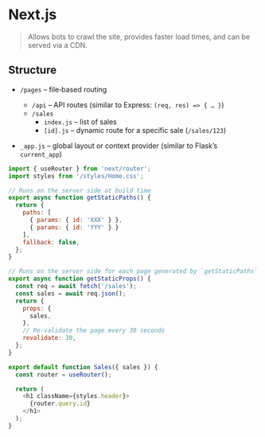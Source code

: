 # Next.js
>
> Allows bots to crawl the site, provides faster load times, and can be served via a CDN.

## Structure

- `/pages` – file‑based routing  
  - `/api` – API routes (similar to Express: `(req, res) => { … }`)  
  - `/sales`  
    - `index.js` – list of sales  
    - `[id].js` – dynamic route for a specific sale (`/sales/123`)

- `_app.js` – global layout or context provider (similar to Flask’s `current_app`)

```js
import { useRouter } from 'next/router';
import styles from '/styles/Home.css';

// Runs on the server side at build time
export async function getStaticPaths() {
  return {
    paths: [
      { params: { id: 'XXX' } },
      { params: { id: 'YYY' } }
    ],
    fallback: false,
  };
}

// Runs on the server side for each page generated by `getStaticPaths`
export async function getStaticProps() {
  const req = await fetch('/sales');
  const sales = await req.json();
  return {
    props: {
      sales,
    },
    // Re‑validate the page every 30 seconds
    revalidate: 30,
  };
}

export default function Sales({ sales }) {
  const router = useRouter();

  return (
    <h1 className={styles.header}>
      {router.query.id}
    </h1>
  );
}
```
